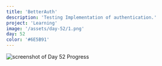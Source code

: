 ```yaml
---
title: 'BetterAuth'
description: 'Testing Implementation of authentication.'
project: 'Learning'
image: '/assets/day-52/1.png'
day: 52
color: '#6E5B91'
---
```


![screenshot of Day 52 Progress](/assets/day-52/1.png)
